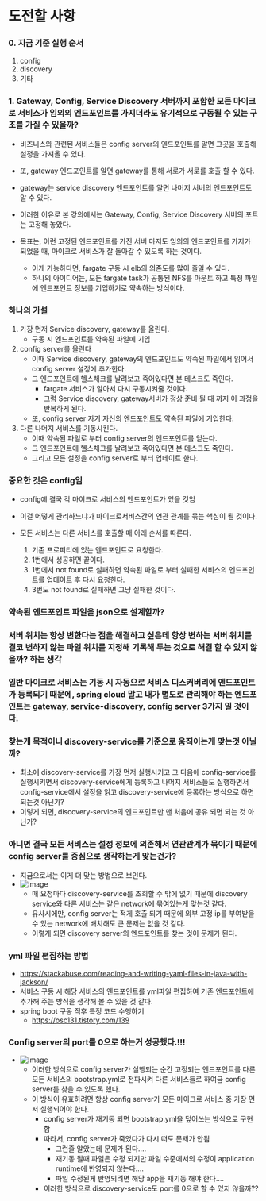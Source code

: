 # 도전할 사항

### 0. 지금 기준 실행 순서
1.  config
2.  discovery
3.  기타

### 1.  Gateway, Config, Service Discovery 서버까지 포함한 모든 마이크로 서비스가 임의의 엔드포인트를 가지더라도 유기적으로 구동될 수 있는 구조를 가질  수 있을까?
* 비즈니스와 관련된 서비스들은 config server의 엔드포인트를 알면 그곳을 호출해 설정을 가져올 수 있다.
* 또, gateway 엔드포인트를 알면 gateway를 통해 서로가 서로를 호출 할 수 있다.
* gateway는 service discovery 엔드포인트를 알면 나머지 서버의 엔드포인트도 알 수 있다.

* 이러한 이유로 본 강의에서는 Gateway, Config, Service Discovery 서버의 포트는 고정해 놓았다.
* 목표는, 이런 고정된 엔드포인트를 가진 서버 마저도 임의의 엔드포인트를 가지가 되었을 때, 마이크로 서비스가 잘 돌아갈 수 있도록 하는 것이다.
    * 이게 가능하다면, fargate 구동 시 elb의 의존도를 많이 줄일 수 있다.
    * 하나의 아이디어는, 모든 fargate task가 공통된 NFS를 마운트 하고 특정 파일에 엔드포인트 정보를 기입하기로 약속하는 방식이다.
    
### 하나의 가설
1. 가장 먼저 Service discovery, gateway를 올린다.
    * 구동 시 엔드포인트를 약속된 파일에 기입
2. config server를 올린다
    * 이때 Service discovery, gateway의 엔드포인트도 약속된 파일에서 읽어서 config server 설정에 추가한다.
    * 그 엔드포인트에 헬스체크를 날려보고 죽어있다면 본 테스크도 죽인다.
        * fargate 서비스가 알아서 다시 구동시켜줄 것이다.
        * 그럼 Service discovery, gateway서버가 정상 준비 될 때 까지 이 과정을 반복하게 된다.
    * 또, config server 자기 자신의 엔드포인트도 약속된 파일에 기입한다.
3. 다른 나머지 서비스를 기동시킨다.
    * 이때 약속된 파일로 부터 config server의 엔드포인트를 얻는다.
    * 그 엔드포인트에 헬스체크를 날려보고 죽어있다면 본 테스크도 죽인다.  
    * 그리고 모든 설정을 config server로 부터 업데이트 한다.

### 중요한 것은 config임
* config에 결국 각 마이크로 서비스의 엔드포인트가 있을 것임
* 이걸 어떻게 관리하느냐가 마이크로서비스간의 연관 관계를 묶는 핵심이 될 것이다.

* 모든 서비스는 다른 서비스를 호출할 때 아래 순서를 따른다.
   1.  기존 프로퍼티에 있는 엔드포인트로 요청한다.
   2.  1번에서 성공하면 끝이다.
   3.  1번에서 not found로 실패하면 약속된 파일로 부터 실패한 서비스의 엔드포인트를 업데이트 후 다시 요청한다.
   4.  3번도 not found로 실패하면 그냥 실패한 것이다.

### 약속된 엔드포인트 파일을 json으로 설계할까?


### 서버 위치는 항상 변한다는 점을 해결하고 싶은데 항상 변하는 서버 위치를 결코 변하지 않는 파일 위치를 지정해 기록해 두는 것으로 해결 할 수 있지 않을까? 하는 생각 

### 일반 마이크로 서비스는 기동 시 자동으로 서비스 디스커버리에 엔드포인트가 등록되기 때문에, spring cloud 말고 내가 별도로 관리해야 하는 엔드포인트는 gateway, service-discovery, config server 3가지 일 것이다.

### 찾는게 목적이니 discovery-service를 기준으로 움직이는게 맞는것 아닐까?
* 최소에 discovery-service를 가장 먼저 실행시키고 그 다음에 config-service를 실행시키면서 discovery-service에게 등록하고 나머지 서비스들도 실행하면서 config-service에서 설정을 읽고 discovery-service에 등록하는 방식으로 하면 되는것 아닌가?
* 이렇게 되면, discovery-service의 엔드포인트만 맨 처음에 공유 되면 되는 것 아닌가?


### 아니면 결국 모든 서비스는 설정 정보에 의존해서 연관관계가 묶이기 때문에 config server를 중심으로 생각하는게 맞는건가?
* 지금으로서는 이게 더 맞는 방법으로 보인다.
* ![image](https://user-images.githubusercontent.com/41561652/144712769-16689fd1-f55f-4962-9dce-26ccd7a6b06d.png)
    * 매 요청마다 discovery-service를 조회할 수 밖에 없기 때문에 discovery service와 다른 서비스는 같은 network에 묶여있는게 맞는것 같다.
    * 유사시에만, config server는 적게 호출 되기 때문에 외부 고정 ip를 부여받을 수 있는 network에 배치해도 큰 문제는 없을 것 같다.
    * 이렇게 되면 discovery server의 엔드포인트를 찾는 것이 문제가 된다.

### yml 파일 편집하는 방법
* https://stackabuse.com/reading-and-writing-yaml-files-in-java-with-jackson/
* 서비스 구동 시 해당 서비스의 엔드포인트를 yml파일 편집하여 기존 엔드포인트에 추가해 주는 방식을 생각해 볼 수 있을 것 같다.
* spring boot 구동 직후 특정 코드 수행하기
   * https://osc131.tistory.com/139 

### Config server의 port를 0으로 하는거 성공했다.!!!
* ![image](https://user-images.githubusercontent.com/41561652/144715681-8ddf3284-17a8-4acc-8529-a72f05027337.png)
    * 이러한 방식으로 config server가 실행되는 순간 고정되는 엔드포인트를 다른 모든 서비스의 bootstrap.yml로 전파시켜 다른 서비스들로 하여금 config server를 찾을 수 있도록 했다.
    * 이 방식이 유효하려면 항상 config server가 모든 마이크로 서비스 중 가장 먼저 실행되어야 한다.
      * config server가 재기동 되면 bootstrap.yml을 덮어쓰는 방식으로 구현함 
      * 따라서, config server가 죽었다가 다시 떠도 문제가 안됨 
         * 그런줄 알았는데 문제가 된다....
         * 재기동 될때 파일은 수정 되지만 파일 수준에서의 수정이 application runtime에 반영되지 않는다....
         * 파일 수정된게 반영되려면 해당 app을 재기동 해야 한다.... 
      * 이러한 방식으로 discovery-service도 port를 0으로 할 수 있지 않을까??
